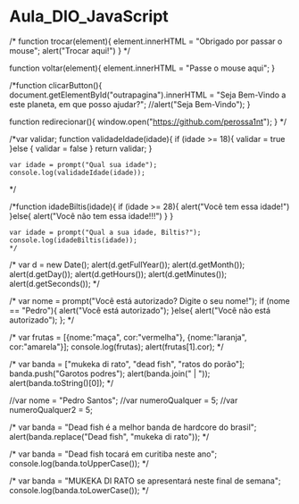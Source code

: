 # Aula_DIO_JavaScript
/*
function trocar(element){
    element.innerHTML = "Obrigado por passar o mouse";
    alert("Trocar aqui!")
}
*/

function voltar(element){
    element.innerHTML = "Passe o mouse aqui";
}

/*function clicarButton(){
    document.getElementById("outrapagina").innerHTML = "Seja Bem-Vindo a este planeta, em que posso ajudar?";
    //alert("Seja Bem-Vindo"); 
}

function redirecionar(){
    window.open("https://github.com/perossa1nt");
}
*/

/*var validar;
function validadeIdade(idade){
    if (idade >= 18){
        validar = true
    }else {
        validar = false
    }
    return validar;
}

    var idade = prompt("Qual sua idade");
    console.log(validadeIdade(idade));
*/

/*function idadeBiltis(idade){
    if (idade >= 28){
        alert("Você tem essa idade!")
    }else{
        alert("Você não tem essa idade!!!")
    }
}

    var idade = prompt("Qual a sua idade, Biltis?");
    console.log(idadeBiltis(idade));
    */

/*
var d = new Date();
    alert(d.getFullYear());
    alert(d.getMonth());
    alert(d.getDay());
    alert(d.getHours());
    alert(d.getMinutes());
    alert(d.getSeconds());
*/

/* var nome = prompt("Você está autorizado? Digite o seu nome!");
    if (nome == "Pedro"){
        alert("Você está autorizado");
    }else{
        alert("Você não está autorizado");
    };
*/



/*
var frutas = [{nome:"maça", cor:"vermelha"}, {nome:"laranja", cor:"amarela"}];
    console.log(frutas);
    alert(frutas[1].cor);
*/

/*
var banda = ["mukeka di rato", "dead fish", "ratos do porão"];
    banda.push("Garotos podres");
    alert(banda.join(" | "));
    alert(banda.toString()[0]);
*/

//var nome = "Pedro Santos";
//var numeroQualquer = 5;
//var numeroQualquer2 = 5;

/*
var banda = "Dead fish é a melhor banda de hardcore do brasil";
    alert(banda.replace("Dead fish", "mukeka di rato"));
*/

/*
var banda = "Dead fish tocará em curitiba neste ano";
console.log(banda.toUpperCase());
*/

/*
var banda = "MUKEKA DI RATO se apresentará neste final de semana";
console.log(banda.toLowerCase());
*/
